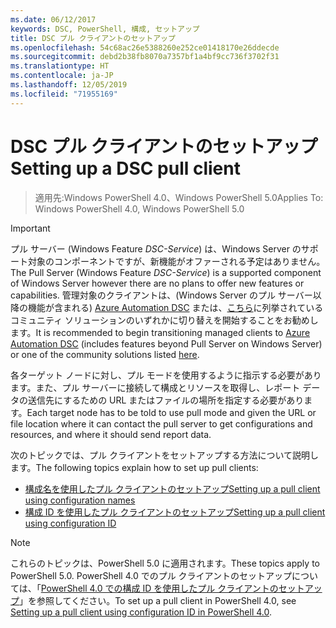 ```yaml
---
ms.date: 06/12/2017
keywords: DSC, PowerShell, 構成, セットアップ
title: DSC プル クライアントのセットアップ
ms.openlocfilehash: 54c68ac26e5388260e252ce01418170e26ddecde
ms.sourcegitcommit: debd2b38fb8070a7357bf1a4bf9cc736f3702f31
ms.translationtype: HT
ms.contentlocale: ja-JP
ms.lasthandoff: 12/05/2019
ms.locfileid: "71955169"
---
```

# <a name="setting-up-a-dsc-pull-client"></a><span data-ttu-id="4de8b-103">DSC プル クライアントのセットアップ</span><span class="sxs-lookup"><span data-stu-id="4de8b-103">Setting up a DSC pull client</span></span>

> <span data-ttu-id="4de8b-104">適用先:Windows PowerShell 4.0、Windows PowerShell 5.0</span><span class="sxs-lookup"><span data-stu-id="4de8b-104">Applies To: Windows PowerShell 4.0, Windows PowerShell 5.0</span></span>

> [!IMPORTANT]
> <span data-ttu-id="4de8b-105">プル サーバー (Windows Feature *DSC-Service*) は、Windows Server のサポート対象のコンポーネントですが、新機能がオファーされる予定はありません。</span><span class="sxs-lookup"><span data-stu-id="4de8b-105">The Pull Server (Windows Feature *DSC-Service*) is a supported component of Windows Server however there are no plans to offer new features or capabilities.</span></span> <span data-ttu-id="4de8b-106">管理対象のクライアントは、(Windows Server のプル サーバー以降の機能が含まれる) [Azure Automation DSC](/azure/automation/automation-dsc-getting-started) または、[こちら](pullserver.md#community-solutions-for-pull-service)に列挙されているコミュニティ ソリューションのいずれかに切り替えを開始することをお勧めします。</span><span class="sxs-lookup"><span data-stu-id="4de8b-106">It is recommended to begin transitioning managed clients to [Azure Automation DSC](/azure/automation/automation-dsc-getting-started) (includes features beyond Pull Server on Windows Server) or one of the community solutions listed [here](pullserver.md#community-solutions-for-pull-service).</span></span>

<span data-ttu-id="4de8b-107">各ターゲット ノードに対し、プル モードを使用するように指示する必要があります。また、プル サーバーに接続して構成とリソースを取得し、レポート データの送信先にするための URL またはファイルの場所を指定する必要があります。</span><span class="sxs-lookup"><span data-stu-id="4de8b-107">Each target node has to be told to use pull mode and given the URL or file location where it can contact the pull server to get configurations and resources, and where it should send report data.</span></span>

<span data-ttu-id="4de8b-108">次のトピックでは、プル クライアントをセットアップする方法について説明します。</span><span class="sxs-lookup"><span data-stu-id="4de8b-108">The following topics explain how to set up pull clients:</span></span>

* [<span data-ttu-id="4de8b-109">構成名を使用したプル クライアントのセットアップ</span><span class="sxs-lookup"><span data-stu-id="4de8b-109">Setting up a pull client using configuration names</span></span>](pullClientConfigNames.md)
* [<span data-ttu-id="4de8b-110">構成 ID を使用したプル クライアントのセットアップ</span><span class="sxs-lookup"><span data-stu-id="4de8b-110">Setting up a pull client using configuration ID</span></span>](pullClientConfigID.md)

> [!NOTE]
> <span data-ttu-id="4de8b-111">これらのトピックは、PowerShell 5.0 に適用されます。</span><span class="sxs-lookup"><span data-stu-id="4de8b-111">These topics apply to PowerShell 5.0.</span></span> <span data-ttu-id="4de8b-112">PowerShell 4.0 でのプル クライアントのセットアップについては、「[PowerShell 4.0 での構成 ID を使用したプル クライアントのセットアップ](pullClientConfigID4.md)」を参照してください。</span><span class="sxs-lookup"><span data-stu-id="4de8b-112">To set up a pull client in PowerShell 4.0, see [Setting up a pull client using configuration ID in PowerShell 4.0](pullClientConfigID4.md).</span></span>